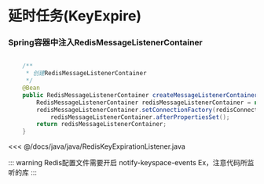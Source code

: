 # 延时任务(KeyExpire)

### Spring容器中注入RedisMessageListenerContainer
```java 

    /**
     * 创建RedisMessageListenerContainer
     */
    @Bean
    public RedisMessageListenerContainer createMessageListenerContainer() {
        RedisMessageListenerContainer redisMessageListenerContainer = new RedisMessageListenerContainer();
        redisMessageListenerContainer.setConnectionFactory(redisConnectionFactory);
            redisMessageListenerContainer.afterPropertiesSet();
        return redisMessageListenerContainer;
    }


```

<<< @/docs/java/java/RedisKeyExpirationListener.java


::: warning
Redis配置文件需要开启 notify-keyspace-events Ex，注意代码所监听的库
:::
